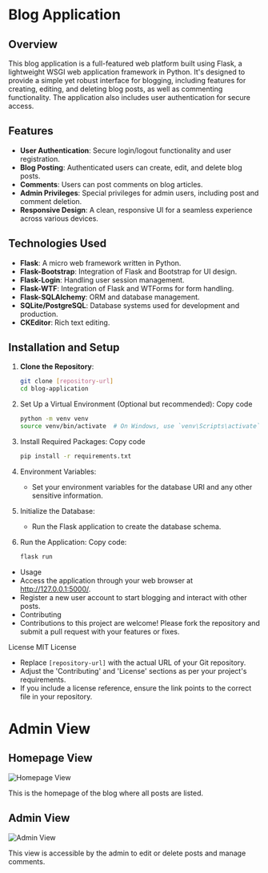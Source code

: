 # Blog Application

## Overview
This blog application is a full-featured web platform built using Flask, a lightweight WSGI web application framework in Python. It's designed to provide a simple yet robust interface for blogging, including features for creating, editing, and deleting blog posts, as well as commenting functionality. The application also includes user authentication for secure access.

## Features
- **User Authentication**: Secure login/logout functionality and user registration.
- **Blog Posting**: Authenticated users can create, edit, and delete blog posts.
- **Comments**: Users can post comments on blog articles.
- **Admin Privileges**: Special privileges for admin users, including post and comment deletion.
- **Responsive Design**: A clean, responsive UI for a seamless experience across various devices.

## Technologies Used
- **Flask**: A micro web framework written in Python.
- **Flask-Bootstrap**: Integration of Flask and Bootstrap for UI design.
- **Flask-Login**: Handling user session management.
- **Flask-WTF**: Integration of Flask and WTForms for form handling.
- **Flask-SQLAlchemy**: ORM and database management.
- **SQLite/PostgreSQL**: Database systems used for development and production.
- **CKEditor**: Rich text editing.

## Installation and Setup
1. **Clone the Repository**:
   ```bash
   git clone [repository-url]
   cd blog-application

2. Set Up a Virtual Environment (Optional but recommended):
   Copy code
   ```bash
   python -m venv venv
   source venv/bin/activate  # On Windows, use `venv\Scripts\activate`

4. Install Required Packages:
   Copy code
   ```bash
   pip install -r requirements.txt

5. Environment Variables:
   - Set your environment variables for the database URI and any other sensitive information.

6. Initialize the Database:
   -  Run the Flask application to create the database schema.

7. Run the Application: Copy code:
   ```bash
   flask run
- Usage
- Access the application through your web browser at http://127.0.0.1:5000/.
- Register a new user account to start blogging and interact with other posts.
- Contributing
- Contributions to this project are welcome! Please fork the repository and submit a pull request with your features or fixes.

License
MIT License

   
- Replace `[repository-url]` with the actual URL of your Git repository.
- Adjust the 'Contributing' and 'License' sections as per your project's requirements.
- If you include a license reference, ensure the link points to the correct file in your repository.

# Admin View
## Homepage View

![Homepage View](admin-view-1.png)

This is the homepage of the blog where all posts are listed.

## Admin View

![Admin View](admin-view-2.png)

This view is accessible by the admin to edit or delete posts and manage comments.



